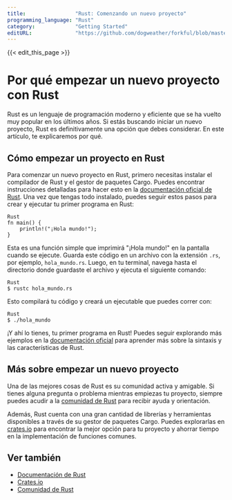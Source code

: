```yaml
---
title:                "Rust: Comenzando un nuevo proyecto"
programming_language: "Rust"
category:             "Getting Started"
editURL:              "https://github.com/dogweather/forkful/blob/master/content/es/rust/starting-a-new-project.md"
---
```


{{< edit_this_page >}}

# Por qué empezar un nuevo proyecto con Rust
Rust es un lenguaje de programación moderno y eficiente que se ha vuelto muy popular en los últimos años. Si estás buscando iniciar un nuevo proyecto, Rust es definitivamente una opción que debes considerar. En este artículo, te explicaremos por qué.

## Cómo empezar un proyecto en Rust
Para comenzar un nuevo proyecto en Rust, primero necesitas instalar el compilador de Rust y el gestor de paquetes Cargo. Puedes encontrar instrucciones detalladas para hacer esto en la [documentación oficial de Rust](https://www.rust-lang.org/tools/install). Una vez que tengas todo instalado, puedes seguir estos pasos para crear y ejecutar tu primer programa en Rust:

```
Rust
fn main() {
    println!("¡Hola mundo!");
}
```

Esta es una función simple que imprimirá "¡Hola mundo!" en la pantalla cuando se ejecute. Guarda este código en un archivo con la extensión `.rs`, por ejemplo, `hola_mundo.rs`. Luego, en tu terminal, navega hasta el directorio donde guardaste el archivo y ejecuta el siguiente comando:

```
Rust
$ rustc hola_mundo.rs
```

Esto compilará tu código y creará un ejecutable que puedes correr con:

```
Rust
$ ./hola_mundo
```

¡Y ahí lo tienes, tu primer programa en Rust! Puedes seguir explorando más ejemplos en la [documentación oficial](https://doc.rust-lang.org/stable/rust-by-example/) para aprender más sobre la sintaxis y las características de Rust.

## Más sobre empezar un nuevo proyecto
Una de las mejores cosas de Rust es su comunidad activa y amigable. Si tienes alguna pregunta o problema mientras empiezas tu proyecto, siempre puedes acudir a la [comunidad de Rust](https://www.rust-lang.org/community) para recibir ayuda y orientación.

Además, Rust cuenta con una gran cantidad de librerías y herramientas disponibles a través de su gestor de paquetes Cargo. Puedes explorarlas en [crates.io](https://crates.io/) para encontrar la mejor opción para tu proyecto y ahorrar tiempo en la implementación de funciones comunes.

## Ver también
- [Documentación de Rust](https://doc.rust-lang.org)
- [Crates.io](https://crates.io/)
- [Comunidad de Rust](https://www.rust-lang.org/community)